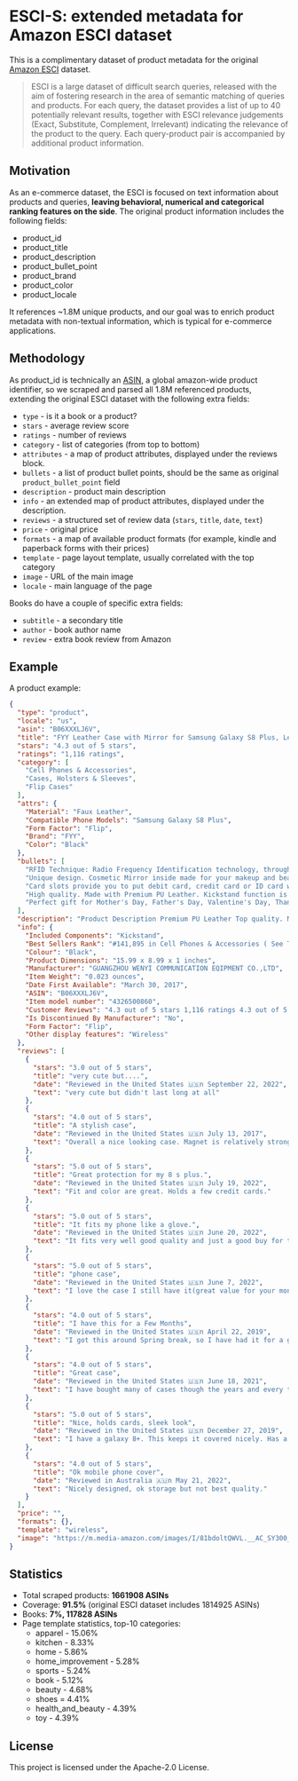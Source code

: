 # ESCI-S: extended metadata for Amazon ESCI dataset

This is a complimentary dataset of product metadata for the original [Amazon ESCI](https://github.com/amazon-science/esci-data) dataset.
> ESCI is a large dataset of difficult search queries, released with the aim of fostering research in the area of semantic matching of queries and products. For each query, the dataset provides a list of up to 40 potentially relevant results, together with ESCI relevance judgements (Exact, Substitute, Complement, Irrelevant) indicating the relevance of the product to the query. Each query-product pair is accompanied by additional product information.

## Motivation

As an e-commerce dataset, the ESCI is focused on text information about products and queries, **leaving behavioral, numerical and categorical ranking features on the side**. The original product information includes the following fields:
* product_id
* product_title
* product_description
* product_bullet_point
* product_brand
* product_color
* product_locale

It references ~1.8M unique products, and our goal was to enrich product metadata with non-textual information, which is typical for e-commerce applications. 

## Methodology

As product_id is technically an [ASIN](https://en.wikipedia.org/wiki/Amazon_Standard_Identification_Number), a global amazon-wide product identifier, so we scraped and parsed all 1.8M referenced products, extending the original ESCI dataset with the following extra fields:
* `type` - is it a book or a product?
* `stars` - average review score
* `ratings` - number of reviews
* `category` - list of categories (from top to bottom)
* `attributes` - a map of product attributes, displayed under the reviews block.
* `bullets` - a list of product bullet points, should be the same as original `product_bullet_point` field
* `description` - product main description
* `info` - an extended map of product attributes, displayed under the description.
* `reviews` - a structured set of review data (`stars`, `title`, `date`, `text`)
* `price` - original price
* `formats` - a map of available product formats (for example, kindle and paperback forms with their prices)
* `template` - page layout template, usually correlated with the top category
* `image` - URL of the main image
* `locale` - main language of the page

Books do have a couple of specific extra fields:
* `subtitle` - a secondary title
* `author` - book author name
* `review` - extra book review from Amazon

## Example

A product example:

```json
{
  "type": "product",
  "locale": "us",
  "asin": "B06XXXLJ6V",
  "title": "FYY Leather Case with Mirror for Samsung Galaxy S8 Plus, Leather Wallet Flip Folio Case with Mirror and Wrist Strap for Samsung Galaxy S8 Plus Black",
  "stars": "4.3 out of 5 stars",
  "ratings": "1,116 ratings",
  "category": [
    "Cell Phones & Accessories",
    "Cases, Holsters & Sleeves",
    "Flip Cases"
  ],
  "attrs": {
    "Material": "Faux Leather",
    "Compatible Phone Models": "Samsung Galaxy S8 Plus",
    "Form Factor": "Flip",
    "Brand": "FYY",
    "Color": "Black"
  },
  "bullets": [
    "RFID Technique: Radio Frequency Identification technology, through radio signals to identify specific targets and to read and copy electronic data. Most Credit Cards, Debit Cards, ID Cards are set-in the RFID chip, the RFID reader can easily read the cards information within 10 feet(about 3m) without touching them. This case is designed to protect your cards information from stealing with blocking material of RFID shielding technology.",
    "Unique design. Cosmetic Mirror inside made for your makeup and beauty.",
    "Card slots provide you to put debit card, credit card or ID card while on the go.",
    "High quality. Made with Premium PU Leather. Kickstand function is convenient for movie-watching or video-chatting.",
    "Perfect gift for Mother's Day, Father's Day, Valentine's Day, Thanksgiving Day and Christmas."
  ],
  "description": "Product Description Premium PU Leather Top quality. Made with Premium PU Leather. Receiver design. Accurate cut-out for receiver. Convenient to Answer the phone without open the case. Hand strap makes it easy to carry around. RFID Technique RFID Technique: Radio Frequency Identification technology, through radio signals to identify specific targets and to read and copy electronic data. Most Credit Cards, Debit Cards, ID Cards are set-in the RFID chip, the RFID reader can easily read the cards information within 10 feet(about 3m) without touching them. This case is designed to protect your cards information from stealing with blocking material of RFID shielding technology. 100% Handmade 100% Handmade. Perfect craftmanship and reinforced stitching makes it even more durable. Sleek, practical and elegant with a variety of dashing colors. Multiple Functions Card slots are designed for you to put your photo, debit card, credit card or ID card while on the go. Unique design. Cosmetic Mirror inside made for your makeup and beauty. Perfect Viewing Angle. Kickstand function is convenient for movie-watching or video-chatting. Space amplification, convenient to unlock. Kickstand function is convenient for movie-watching or video-chatting. ",
  "info": {
    "Included Components": "Kickstand",
    "Best Sellers Rank": "#141,895 in Cell Phones & Accessories ( See Top 100 in Cell Phones & Accessories ) #10,494 in Flip Cell Phone Cases",
    "Colour": "Black",
    "Product Dimensions": "15.99 x 8.99 x 1 inches",
    "Manufacturer": "GUANGZHOU WENYI COMMUNICATION EQIPMENT CO.,LTD",
    "Item Weight": "0.023 ounces",
    "Date First Available": "March 30, 2017",
    "ASIN": "B06XXXLJ6V",
    "Item model number": "4326500860",
    "Customer Reviews": "4.3 out of 5 stars 1,116 ratings 4.3 out of 5 stars",
    "Is Discontinued By Manufacturer": "No",
    "Form Factor": "Flip",
    "Other display features": "Wireless"
  },
  "reviews": [
    {
      "stars": "3.0 out of 5 stars",
      "title": "very cute but....",
      "date": "Reviewed in the United States 🇺🇸n September 22, 2022",
      "text": "very cute but didn't last long at all"
    },
    {
      "stars": "4.0 out of 5 stars",
      "title": "A stylish case",
      "date": "Reviewed in the United States 🇺🇸n July 13, 2017",
      "text": "Overall a nice looking case. Magnet is relatively strong to keep it closed. Another nice feature is that the 2 sides of the case are also magnetized, so they hold when you fold the top under/behind the phone (so it doesn't flap around). This was a pleasant surprise, and then you can secure it with the tab as well. I agree that the mirror is not as useful, since it's more of a fun house mirror (image is distorted). But if you're using it up close for lipstick or to get something out of your teeth or eye or to spy on the person behind you, it'll do fine. :-) The wallet is stylish and the material feels good, not like cheap or inflexible plastic. But the accent color is not silver like it appears, it's more of a glittery or metallic gold. It's nice though. I also agree with others that if you were to drop your phone, the case may open up, as the magnet is strong, but it's not fully secured closed. I don't plan on testing that though! You should still get a screen protector. The only downside to the wallet case is that the wrist strap is at the top of the case. I have a Galaxy S8+, which is really long. When I wear the strap around my wrist, it's almost impossible to hold the phone in the same hand. I commute standing on a train, so one hand use of the phone is important, as well as the safety net to wearing the wristlet on my wrist. I've tried with both hands. You just can't get to the keyboard to even Swype. Placing the strap at the bottom of the case would be more effective and useful, especially on the larger phones. I'd give the case 5 stars if the strap were placed at the bottom and more useable."
    },
    {
      "stars": "5.0 out of 5 stars",
      "title": "Great protection for my 8 s plus.",
      "date": "Reviewed in the United States 🇺🇸n July 19, 2022",
      "text": "Fit and color are great. Holds a few credit cards."
    },
    {
      "stars": "5.0 out of 5 stars",
      "title": "It fits my phone like a glove.",
      "date": "Reviewed in the United States 🇺🇸n June 20, 2022",
      "text": "It fits very well good quality and just a good buy for the money Fast shipping good seller"
    },
    {
      "stars": "5.0 out of 5 stars",
      "title": "phone case",
      "date": "Reviewed in the United States 🇺🇸n June 7, 2022",
      "text": "I love the case I still have it(great value for your money)"
    },
    {
      "stars": "4.0 out of 5 stars",
      "title": "I have this for a Few Months",
      "date": "Reviewed in the United States 🇺🇸n April 22, 2019",
      "text": "I got this around Spring break, so I have had it for a good 2 months almost. And I personally am really hard on my phone cases. I swing this around and am constantly playing with the magnet closing. That being said, the magnet on this case is VERY good. But, I have managed to tear up the side. First thing I noticed when it came, was the cute quote where the phone goes, a big appreciation for that. It isn't GREAT quality, but definitely really good when you compare the case to the price of what it was. The pockets in the case are a little tight at first, I stretched mine by making sure I could move my finger in them. The strap hole is very durable. The only complaint I might have, is the case makes it difficult to take rear face pictures. I usually end up popping my phone out for that, but overall I actually really love this case :)"
    },
    {
      "stars": "4.0 out of 5 stars",
      "title": "Great case",
      "date": "Reviewed in the United States 🇺🇸n June 18, 2021",
      "text": "I have bought many of cases though the years and every time I got them I have been disappointed, some have been hard to even put on the phone or too bulky or just not that attractive but this case changed everything about previous phone cases it is easy to put on the phone, it's beautiful as well as extremely durable and I will not buy another kind of phone case again."
    },
    {
      "stars": "5.0 out of 5 stars",
      "title": "Nice, holds cards, sleek look",
      "date": "Reviewed in the United States 🇺🇸n December 27, 2019",
      "text": "I have a galaxy 8+. This keeps it covered nicely. Has a tiny magnet to secure the side. The pockets get stretched so cards can fall out if the case gets upside down. The binding gets soft over time so it doesn't act as a good stand on its own. I lean it on something. I'd like to see the same magnet flap over the card area to keep them from falling out. Over all is a good case for the money, very attractive sleek look."
    },
    {
      "stars": "4.0 out of 5 stars",
      "title": "Ok mobile phone cover",
      "date": "Reviewed in Australia 🇦🇺n May 21, 2022",
      "text": "Nicely designed, ok storage but not best quality."
    }
  ],
  "price": "",
  "formats": {},
  "template": "wireless",
  "image": "https://m.media-amazon.com/images/I/81bdoltQWVL.__AC_SY300_SX300_QL70_FMwebp_.jpg"
}
```

## Statistics

* Total scraped products: **1661908 ASINs**
* Coverage: **91.5%** (original ESCI dataset includes 1814925 ASINs)
* Books: **7%, 117828 ASINs** 
* Page template statistics, top-10 categories:
  * apparel - 15.06%
  * kitchen - 8.33%
  * home - 5.86%
  * home_improvement - 5.28%
  * sports - 5.24%
  * book - 5.12%
  * beauty - 4.68%
  * shoes = 4.41%
  * health_and_beauty - 4.39%
  * toy - 4.39%


## License

This project is licensed under the Apache-2.0 License.